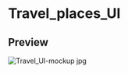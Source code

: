# Travel_places_UI

## Preview

![Travel_UI-mockup jpg](https://user-images.githubusercontent.com/38382273/115580169-864c2800-a2cf-11eb-866d-f1332acfd7ca.png)
